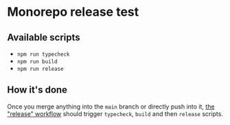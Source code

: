 # Monorepo release test

## Available scripts

- `npm run typecheck`
- `npm run build`
- `npm run release`

## How it's done

Once you merge anything into the `main` branch or directly push into it, [the "release" workflow](/.github/workflows/release.yml) should trigger `typecheck`, `build` and then `release` scripts.
